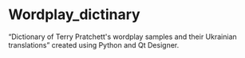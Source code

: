 # Wordplay_dictinary
 “Dictionary of Terry Pratchett's wordplay samples and their Ukrainian translations” created using Python and Qt Designer. 
